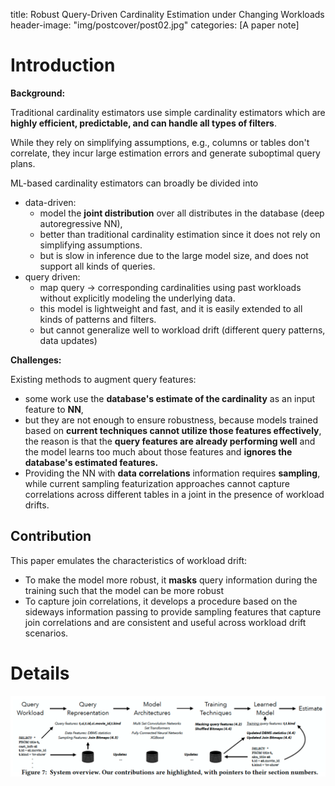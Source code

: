 title: Robust Query-Driven Cardinality Estimation under Changing Workloads
header-image: "img/postcover/post02.jpg"
categories: [A paper note]

# Introduction

**Background:**

Traditional cardinality estimators use simple cardinality estimators which are **highly efficient, predictable, and can handle all types of filters**. 

While they rely on simplifying assumptions, e.g., columns or tables don't correlate, they incur large estimation errors and generate suboptimal query plans.

ML-based cardinality estimators can broadly be divided into

- data-driven:
  - model the **joint distribution** over all distributes in the database (deep autoregressive NN), 
  - better than traditional cardinality estimation since it does not rely on simplifying assumptions.
  - but is slow in inference due to the large model size, and does not support all kinds of queries.
- query driven: 
  - map query -> corresponding cardinalities using past workloads without explicitly modeling the underlying data.
  - this model is lightweight and fast, and it is easily extended to all kinds of patterns and filters.
  - but cannot generalize well to workload drift (different query patterns, data updates)

**Challenges:**

Existing methods to augment query features:

- some work use the **database's estimate of the cardinality** as an input feature to **NN**, 
- but they are not enough to ensure robustness, because models trained based on **current techniques cannot utilize those features effectively**, the reason is that the **query features are already performing well** and the model learns too much about those features and **ignores the database's estimated features.**
- Providing the NN with **data correlations** information requires **sampling**, while current sampling featurization approaches cannot capture correlations across different tables in a joint in the presence of workload drifts.

## Contribution

This paper emulates the characteristics of workload drift:

- To make the model more robust, it **masks** query information during the training such that the model can be more robust
- To capture join correlations, it develops a procedure based on the sideways information passing to provide sampling features that capture join correlations and are consistent and useful across workload drift scenarios.

# Details

![image-20231223173842863](../../img/a_img_store/image-20231223173842863.png)